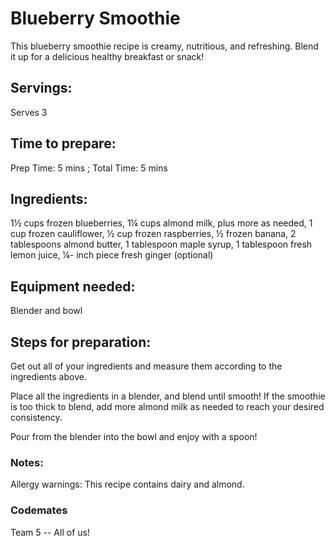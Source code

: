 # Blueberry Smoothie
This blueberry smoothie recipe is creamy, nutritious, and refreshing. Blend it up for a delicious healthy breakfast or snack!

## Servings:
Serves 3

## Time to prepare:
Prep Time: 5 mins ; Total Time: 5 mins

## Ingredients:
1½ cups frozen blueberries, 1¼ cups almond milk, plus more as needed, 1 cup frozen cauliflower, ½ cup frozen raspberries, ½ frozen banana, 2 tablespoons almond butter, 1 tablespoon maple syrup, 1 tablespoon fresh lemon juice, ¼- inch piece fresh ginger (optional)



## Equipment needed:
Blender and bowl

## Steps for preparation:

Get out all of your ingredients and measure them according to the ingredients above.

Place all the ingredients in a blender, and blend until smooth! If the smoothie is too thick to blend, add more almond milk as needed to reach your desired consistency.

Pour from the blender into the bowl and enjoy with a spoon!

### Notes:

Allergy warnings: This recipe contains dairy and almond.

### Codemates #
Team 5 -- All of us!
